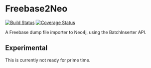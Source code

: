 # Freebase2Neo

[![Build Status](https://travis-ci.org/elegantcoding/Freebase2Neo.svg?branch=master)](https://travis-ci.org/elegantcoding/Freebase2Neo)
[![Coverage Status](https://img.shields.io/coveralls/elegantcoding/Freebase2Neo.svg)](https://coveralls.io/r/elegantcoding/Freebase2Neo?branch=master)

A Freebase dump file importer to Neo4j, using the BatchInserter API.

## Experimental
This is currently not ready for prime time.
